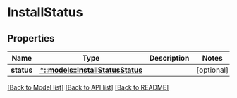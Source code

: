# InstallStatus

## Properties
Name | Type | Description | Notes
------------ | ------------- | ------------- | -------------
**status** | [***::models::InstallStatusStatus**](InstallStatus_status.md) |  | [optional] 

[[Back to Model list]](../README.md#documentation-for-models) [[Back to API list]](../README.md#documentation-for-api-endpoints) [[Back to README]](../README.md)


